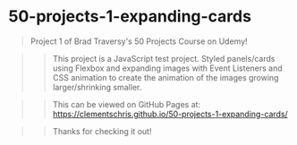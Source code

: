 # 50-projects-1-expanding-cards

> Project 1 of Brad Traversy's 50 Projects Course on Udemy!

>> This project is a JavaScript test project. Styled panels/cards using Flexbox and expanding images with Event Listeners and CSS animation to create the animation of the images growing larger/shrinking smaller.

>> This can be viewed on GitHub Pages at: https://clementschris.github.io/50-projects-1-expanding-cards/

>> Thanks for checking it out! 